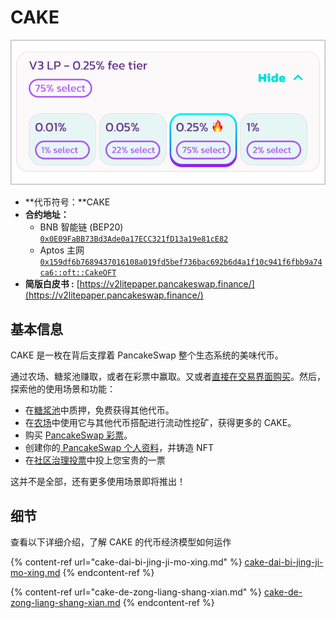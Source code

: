 # CAKE

![](<../../.gitbook/assets/image (183).png>)

* **代币符号：**CAKE
* **合约地址：**
  * BNB 智能链 (BEP20)\
    [`0x0E09FaBB73Bd3Ade0a17ECC321fD13a19e81cE82`](https://bscscan.com/token/0x0e09fabb73bd3ade0a17ecc321fd13a19e81ce82)
  * Aptos 主网\
    [`0x159df6b7689437016108a019fd5bef736bac692b6d4a1f10c941f6fbb9a74ca6::oft::CakeOFT`](https://tracemove.io/coin/0x159df6b7689437016108a019fd5bef736bac692b6d4a1f10c941f6fbb9a74ca6::oft::CakeOFT/PancakeSwap%20Token/Cake)
* **简版白皮书 :** [https://v2litepaper.pancakeswap.finance/](https://v2litepaper.pancakeswap.finance/)

## 基本信息

CAKE 是一枚在背后支撑着 PancakeSwap 整个生态系统的美味代币。

通过农场、糖浆池赚取，或者在彩票中赢取。又或者[直接在交易界面购买](https://pancakeswap.finance/swap)。然后，探索他的使用场景和功能：

* 在[糖浆池](../../products/syrup-pools/)中质押，免费获得其他代币。
* 在[农场](../../products/yield-farming.md)中使用它与其他代币搭配进行流动性挖矿，获得更多的 CAKE。
* 购买 [PancakeSwap 彩票](../../products/lottery.md)。
* 创建你的[ PancakeSwap 个人资料](../../products/nft-ge-ren-dang-an-xi-tong/)，并铸造 NFT
* 在[社区治理投票](../../products/voting/)中投上您宝贵的一票

这并不是全部，还有更多使用场景即将推出！

## 细节

查看以下详细介绍，了解 CAKE 的代币经济模型如何运作

{% content-ref url="cake-dai-bi-jing-ji-mo-xing.md" %}
[cake-dai-bi-jing-ji-mo-xing.md](cake-dai-bi-jing-ji-mo-xing.md)
{% endcontent-ref %}

{% content-ref url="cake-de-zong-liang-shang-xian.md" %}
[cake-de-zong-liang-shang-xian.md](cake-de-zong-liang-shang-xian.md)
{% endcontent-ref %}

